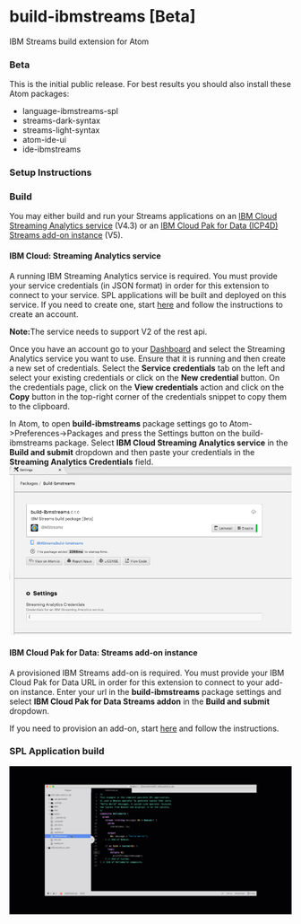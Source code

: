 # build-ibmstreams [Beta]
IBM Streams build extension for Atom

### Beta
This is the initial public release.  For best results you should also install these Atom packages:
* language-ibmstreams-spl
* streams-dark-syntax
* streams-light-syntax
* atom-ide-ui
* ide-ibmstreams

### Setup Instructions

### Build

You may either build and run your Streams applications on an [IBM Cloud Streaming Analytics service](https://cloud.ibm.com/docs/services/StreamingAnalytics/index.html#gettingstarted) (V4.3) or an [IBM Cloud Pak for Data (ICP4D) Streams add-on instance](https://www.ibm.com/support/knowledgecenter/SSQNUZ_current/com.ibm.icpdata.doc/streams/intro.html) (V5).

#### IBM Cloud: Streaming Analytics service
A running IBM Streaming Analytics service is required. You must provide your service credentials (in JSON format) in order for this extension to connect to your service. SPL applications will be built and deployed on this service. If you need to create one, start [here](https://cloud.ibm.com/catalog/services/streaming-analytics) and follow the instructions to create an account.

<b>Note:</b>The service needs to support V2 of the rest api.

Once you have an account go to your [Dashboard](https://cloud.ibm.com/resources?groups=resource-instance) and select the Streaming Analytics service you want to use. Ensure that it is running and then create a new set of credentials. Select the __Service credentials__ tab on the left and select your existing credentials or click on the __New credential__ button. On the credentials page, click on the __View credentials__ action and click on the __Copy__ button in the top-right corner of the credentials snippet to copy them to the clipboard.

In Atom, to open __build-ibmstreams__ package settings go to Atom->Preferences->Packages and press the Settings button on the build-ibmstreams package. Select __IBM Cloud Streaming Analytics service__ in the __Build and submit__ dropdown and then paste your credentials in the __Streaming Analytics Credentials__ field.
![](./images/atomcredssetting.png)

#### IBM Cloud Pak for Data: Streams add-on instance

A provisioned IBM Streams add-on is required. You must provide your IBM Cloud Pak for Data URL in order for this extension to connect to your add-on instance. Enter your url in the __build-ibmstreams__ package settings and select __IBM Cloud Pak for Data Streams addon__ in the __Build and submit__ dropdown.

If you need to provision an add-on, start [here](https://www.ibm.com/support/knowledgecenter/SSQNUZ_current/com.ibm.icpdata.doc/streams/intro.html) and follow the instructions.



### SPL Application build
![](./images/build.gif)
